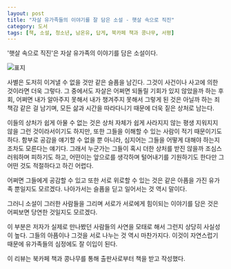 ```yaml
---
layout: post
title: "자살 유가족들의 이야기를 잘 담은 소설 - 햇살 속으로 직진"
category: 도서
tags: [책, 소설, 청소년, 남온유, 답게, 북카페 책과 콩나무, 서평]
---
```


'햇살 속으로 직진'은
자살 유가족의 이야기를 담은 소설이다.

![표지](https://images2.imgbox.com/61/d2/EEXoCNO0_o.jpg)

사별은 도저히 이겨낼 수 없을 것만 같은 슬픔을 남긴다.
그것이 사건이나 사고에 의한 것이라면 더욱 그렇다.
그 중에서도 자살은 어쩌면 되돌릴 기회가 있지 않았을까 하는 후회,
어쩌면 내가 알아주지 못해서 내가 챙겨주지 못해서 그렇게 된 것은 아닐까 하는 죄책감 같은 걸 남기며,
모든 삶과 시간을 따라다니기 때문에 더욱 짙은 상처로 남는다.

이들의 상처가 쉽게 아물 수 없는 것은
상처 자체가 쉽게 사라지지 않는
평생 지워지지 않을 그런 것이라서이기도 하지만,
또한 그들을 이해할 수 있는 사람이 적기 때문이기도 하다.
함부로 공감을 얘기할 수 없을 뿐 아니라,
심지어는 그들을 어떻게 대해야 하는지조차도 모른다는 얘기다.
그래서 누군가는 그들이 혹시 더한 상처를 받진 않을까 조심스러워하며 피하기도 하고,
어떤이는 앞으로를 생각하며 털어내기를 기원하기도 한다만
그 어떤 것도 적절하다고 하긴 어렵다.

어쩌면 그들에게 공감할 수 있고 또한 서로 위로할 수 있는 것은
같은 아픔을 가진 유가족 뿐일지도 모르겠다.
나아가서는 슬픔을 딛고 일어서는 것 역시 말이다.

그러니 소설이 그러한 사람들을 그리며
서로가 서로에게 힘이되는 이야기를 담은 것은 어찌보면 당연한 것일지도 모르겠다.

이 부분은 저자가 실제로 만나봤던 사람들의 사연을 모태로 해서 그런지 상당히 사실성이 높다.
그들의 아픔이나 그것을 서로 나누는 것 역시 마찬가지다.
이것이 자연스럽기 때문에 유가족들의 심정에도 잘 이입이 된다.



<div class="im im-info">
이 리뷰는 북카페 책과 콩나무를 통해 출판사로부터 책을 받고 작성했다.
</div>
